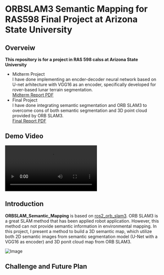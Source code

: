 # ORBSLAM3 Semantic Mapping for RAS598 Final Project at Arizona State University
## Overveiw
**This repository is for a project in RAS 598 calss at Arizona State University**
- Midterm Project  
I have done implementing an encder-decoder neural network based on U-net arhitecture with VGG16 as an encoder, specifically developed for rover-based lunar terrain segmentation.  
[Midterm Report PDF](Midterm_Report.pdf)
- Final Project  
I have done integrating semantic segmentation and ORB SLAM3 to overcome cons of both semantic segmentation and 3D point cloud provided by ORB SLAM3.  
[Final Report PDF](FinalProject_Report.pdf)

## Demo Video  

<video controls src="FinalProject_video.mp4" title="Title"></video>

## Introduction
**ORBSLAM_Semantic_Mapping** is based on [ros2_orb_slam3](https://github.com/Mechazo11/ros2_orb_slam3). ORB SLAM3 is a great SLAM method that has been applied robot application. However, this method can not provide semantic information in environmental mapping. In this project, I present a method to build a 3D semantic map, which utilize both 2D semantic images from semantic segmentation model (U-Net with a VGG16 as encoder) and 3D ponit cloud map from ORB SLAM3.  

![Image](https://github.com/user-attachments/assets/a7596ac9-7593-4521-acb6-af31450a2db2) 

## Challenge and Future Plan



